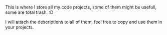 This is where I store all my code projects, some of them might be usefull, some are total trash. :D

I will attach the descriptions to all of them, feel free to copy and use them in your projects.
